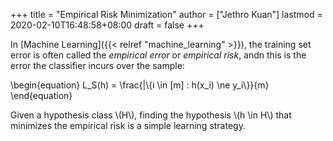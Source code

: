 +++
title = "Empirical Risk Minimization"
author = ["Jethro Kuan"]
lastmod = 2020-02-10T16:48:58+08:00
draft = false
+++

In [Machine Learning]({{< relref "machine_learning" >}}), the training set error is often called the
_empirical error_ or _empirical risk_, andn this is the error the
classifier incurs over the sample:

\begin{equation}
L\_S(h) = \frac{|\\{i \in [m] : h(x\_i) \ne y\_i\\}}{m}
\end{equation}

Given a hypothesis class \\(H\\), finding the hypothesis \\(h \in H\\) that
minimizes the empirical risk is a simple learning strategy.
